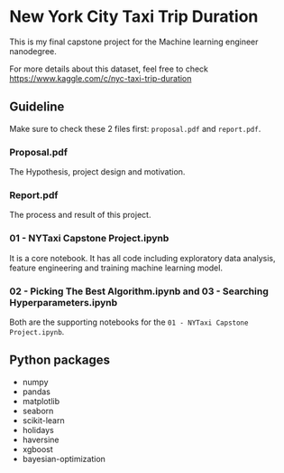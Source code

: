 # New York City Taxi Trip Duration
This is my final capstone project for the Machine learning engineer nanodegree. 

For more details about this dataset, feel free to check https://www.kaggle.com/c/nyc-taxi-trip-duration

## Guideline
Make sure to check these 2 files first: `proposal.pdf` and `report.pdf`. 

### Proposal.pdf
The Hypothesis, project design and motivation.

### Report.pdf 
The process and result of this project.

### 01 - NYTaxi Capstone Project.ipynb 
It is a core notebook. It has all code including exploratory data analysis, feature engineering and training machine learning model. 

### 02 - Picking The Best Algorithm.ipynb and 03 - Searching Hyperparameters.ipynb 
Both are the supporting notebooks for the `01 - NYTaxi Capstone Project.ipynb`. 

## Python packages

* numpy
* pandas
* matplotlib
* seaborn
* scikit-learn
* holidays
* haversine
* xgboost
* bayesian-optimization
